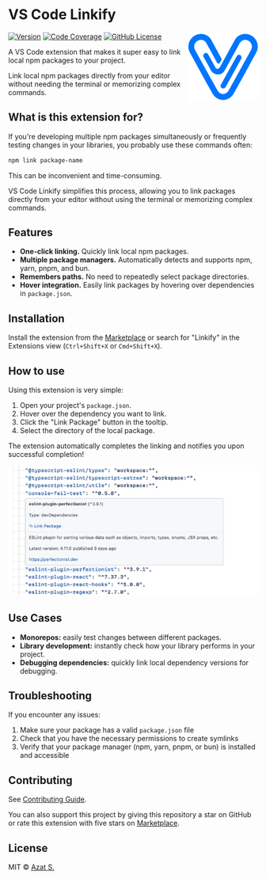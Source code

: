# VS Code Linkify

<img
  src="https://raw.githubusercontent.com/azat-io/vscode-linkify/main/assets/logo.png"
  alt="VS Code Linkify logo"
  align="right"
  height="140"
  width="140"
/>

[![Version](https://img.shields.io/visual-studio-marketplace/v/azat-io.vscode-linkify?color=2f73e7&labelColor=ffffff)](https://marketplace.visualstudio.com/items?itemName=azat-io.vscode-linkify)
[![Code Coverage](https://img.shields.io/codecov/c/github/azat-io/vscode-linkify.svg?color=2f73e7&labelColor=ffffff)](https://github.com/azat-io/vscode-linkify)
[![GitHub License](https://img.shields.io/badge/license-MIT-232428.svg?color=2f73e7&labelColor=ffffff)](https://github.com/azat-io/vscode-linkify/blob/main/license)

A VS Code extension that makes it super easy to link local npm packages to your project.

Link local npm packages directly from your editor without needing the terminal or memorizing complex commands.

## What is this extension for?

If you're developing multiple npm packages simultaneously or frequently testing changes in your libraries, you probably use these commands often:

```bash
npm link package-name
```

This can be inconvenient and time-consuming.

VS Code Linkify simplifies this process, allowing you to link packages directly from your editor without using the terminal or memorizing complex commands.

## Features

- **One-click linking.** Quickly link local npm packages.
- **Multiple package managers.** Automatically detects and supports npm, yarn, pnpm, and bun.
- **Remembers paths.** No need to repeatedly select package directories.
- **Hover integration.** Easily link packages by hovering over dependencies in `package.json`.

## Installation

Install the extension from the [Marketplace](https://marketplace.visualstudio.com/items?itemName=azat-io.vscode-linkify) or search for "Linkify" in the Extensions view (`Ctrl+Shift+X` or `Cmd+Shift+X`).

## How to use

Using this extension is very simple:

1. Open your project's `package.json`.
2. Hover over the dependency you want to link.
3. Click the "Link Package" button in the tooltip.
4. Select the directory of the local package.

The extension automatically completes the linking and notifies you upon successful completion!

<picture>
  <source
    srcset="https://raw.githubusercontent.com/azat-io/vscode-linkify/main/assets/demo-light.webp"
    media="(prefers-color-scheme: light)"
  />
  <source
    srcset="https://raw.githubusercontent.com/azat-io/vscode-linkify/main/assets/demo-dark.webp"
    media="(prefers-color-scheme: dark)"
  />
  <img
    src="https://raw.githubusercontent.com/azat-io/vscode-linkify/main/assets/demo-light.webp"
    alt="VS Code Linkify Demo"
  />
</picture>

## Use Cases

- **Monorepos:** easily test changes between different packages.
- **Library development:** instantly check how your library performs in your project.
- **Debugging dependencies:** quickly link local dependency versions for debugging.

## Troubleshooting

If you encounter any issues:

1. Make sure your package has a valid `package.json` file
2. Check that you have the necessary permissions to create symlinks
3. Verify that your package manager (npm, yarn, pnpm, or bun) is installed and accessible

## Contributing

See [Contributing Guide](https://github.com/azat-io/vscode-linkify/blob/main/contributing.md).

You can also support this project by giving this repository a star on GitHub or rate this extension with five stars on [Marketplace](https://marketplace.visualstudio.com/items?itemName=azat-io.vscode-linkify).

## License

MIT &copy; [Azat S.](https://azat.io)

